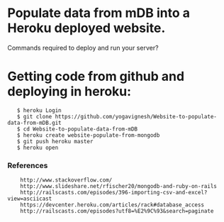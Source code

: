 # Populate data from mDB into a Heroku deployed website.  

Commands required to deploy and run your server? 

# Getting code from github and deploying in heroku:

       $ heroku Login
       $ git clone https://github.com/yogavignesh/Website-to-populate-data-from-mDB.git
       $ cd Website-to-populate-data-from-mDB
       $ heroku create website-populate-from-mongodb
       $ git push heroku master
       $ heroku open
       
        
### References

        http://www.stackoverflow.com/
        http://www.slideshare.net/rfischer20/mongodb-and-ruby-on-rails
        http://railscasts.com/episodes/396-importing-csv-and-excel?view=asciicast
        https://devcenter.heroku.com/articles/rack#database_access
        http://railscasts.com/episodes?utf8=%E2%9C%93&search=paginate
